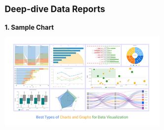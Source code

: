 # Deep-dive Data Reports

## 1. Sample Chart

![Samples](https://github.com/Sapient-Predictive-Analytics/Data-Driven_Catalyst/blob/main/Funds/Reports/sampleCharts.jpg)
